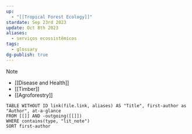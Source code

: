 ```yaml
---
up:
  - "[[Tropical Forest Ecology]]"
stardate: Sep 23rd 2023
update: Oct 8th 2023
aliases:
  - serviços ecossistêmicos
tags:
  - glossary
dg-publish: true
---
```

> [!note] 

- [[Disease and Health]]
- [[Timber]]
- [[Agroforestry]]


```dataview
TABLE WITHOUT ID link(file.link, aliases) AS "Title", first-author as "Author", at-a-glance
FROM [[]] AND -outgoing([[]])
WHERE contains(type, "lit_note")
SORT first-author
```